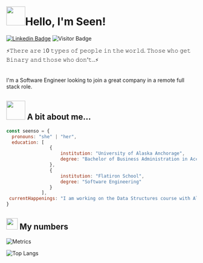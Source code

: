 <h1><img src="https://media.giphy.com/media/mGcNjsfWAjY5AEZNw6/giphy.gif" width="50">Hello, I'm Seen!</h1>

[![Linkedin Badge](https://img.shields.io/badge/-seenso-blue?style=flat-square&logo=Linkedin&logoColor=white&link=https://www.linkedin.com/in/seenso/)](https://www.linkedin.com/in/seenso/)
![Visitor Badge](https://visitor-badge.laobi.icu/badge?page_id=seenso.seenso)


<div>⚡𝚃𝚑𝚎𝚛𝚎 𝚊𝚛𝚎 𝟷0 𝚝𝚢𝚙𝚎𝚜 𝚘𝚏 𝚙𝚎𝚘𝚙𝚕𝚎 𝚒𝚗 𝚝𝚑𝚎 𝚠𝚘𝚛𝚕𝚍. 𝚃𝚑𝚘𝚜𝚎 𝚠𝚑𝚘 𝚐𝚎𝚝 𝙱𝚒𝚗𝚊𝚛𝚢 𝚊𝚗𝚍 𝚝𝚑𝚘𝚜𝚎 𝚠𝚑𝚘 𝚍𝚘𝚗'𝚝..⚡</div>
<br />
<p>I'm a Software Engineer looking to join a great company in a remote full stack role.</p>

<h2><img src="https://media.giphy.com/media/VgCDAzcKvsR6OM0uWg/giphy.gif" width="50"> A bit about me...</h2>

```javascript
const seenso = {
  pronouns: "she" | "her",
  education: [
                {
                    institution: "University of Alaska Anchorage",
                    degree: "Bachelor of Business Administration in Accounting and Management Information System"
                },
                {
                    institution: "Flatiron School",
                    degree: "Software Engineering"
                }
             ],
 currentHappenings: "I am working on the Data Structures course with AlgoExpert."
}
```
<h2><img src="https://media.giphy.com/media/WUlplcMpOCEmTGBtBW/giphy.gif" width="30"> My numbers</h2>

![Metrics](https://metrics.lecoq.io/seenso?template=classic&config.timezone=America%2FAnchorage)

<!-- ![Seen's github stats](https://github-readme-stats.vercel.app/api?username=seenso&show_icons=true&hide=[%22issues%22]) -->

![Top Langs](https://github-readme-stats.vercel.app/api/top-langs/?username=seenso&hide=TeX&layout=compact)












<!--
**seenso/seenso** is a ✨ _special_ ✨ repository because its `README.md` (this file) appears on your GitHub profile.

Here are some ideas to get you started:

- 🔭 I’m currently working on ...
- 🌱 I’m currently learning ...
- 👯 I’m looking to collaborate on ...
- 🤔 I’m looking for help with ...
- 💬 Ask me about ...
- 📫 How to reach me: ...
- 😄 Pronouns: ...
- ⚡ Fun fact: ...
-->
